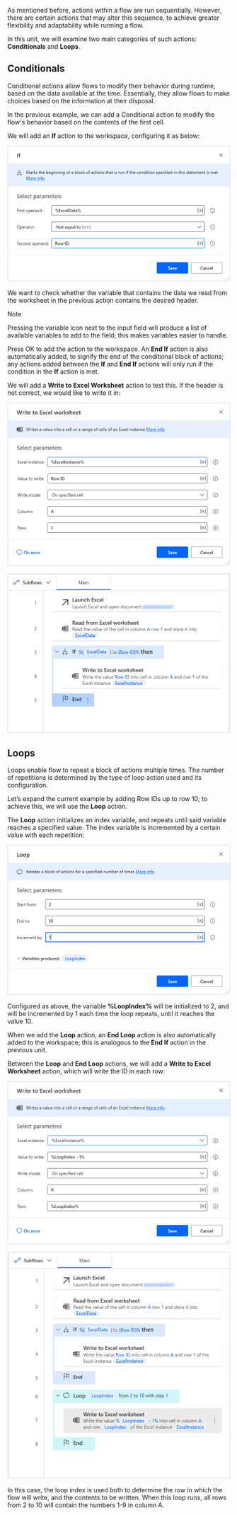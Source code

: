 As mentioned before, actions within a flow are run sequentially. However, there are certain actions that may alter this sequence, to achieve greater flexibility and adaptability while running a flow.

In this unit, we will examine two main categories of such actions: **Conditionals** and **Loops**.

## Conditionals
Conditional actions allow flows to modify their behavior during runtime, based on the data available at the time. Essentially, they allow flows to make choices based on the information at their disposal.

In the previous example, we can add a Conditional action to modify the flow's behavior based on the contents of the first cell.

We will add an **If** action to the workspace, configuring it as below:
 
![if action properties](..\media\if-action-properties.png)

We want to check whether the variable that contains the data we read from the worksheet in the previous action contains the desired header.

> [!NOTE]
> Pressing the variable icon next to the input field will produce a list of available variables to add to the field; this makes variables easier to handle.

Press OK to add the action to the workspace. An **End If** action is also automatically added, to signify the end of the conditional block of actions; any actions added between the **If** and **End If** actions will only run if the condition in the **If** action is met.

We will add a **Write to Excel Worksheet** action to test this. If the header is not correct, we would like to write it in:

![write to excel worksheet action properties](..\media\write-to-excel-worksheet-action-properties.png)

![actions workspace](..\media\actions-workspace.png)
 
## Loops
Loops enable flow to repeat a block of actions multiple times. The number of repetitions is determined by the type of loop action used and its configuration.

Let’s expand the current example by adding Row IDs up to row 10; to achieve this, we will use the **Loop** action.

The **Loop** action initializes an index variable, and repeats until said variable reaches a specified value. The index variable is incremented by a certain value with each repetition:

![loop action properties](..\media\loop-action-properties.png)

Configured as above, the variable **%LoopIndex%** will be initialized to 2, and will be incremented by 1 each time the loop repeats, until it reaches the value 10.

When we add the **Loop** action, an **End Loop** action is also automatically added to the workspace; this is analogous to the **End If** action in the previous unit.

Between the **Loop** and **End Loop** actions, we will add a **Write to Excel Worksheet** action, which will write the ID in each row:
 
![write to excel worksheet action properties continued](..\media\write-to-excel-worksheet-action-properties-continued.png)

![actions workspace continued](..\media\actions-workspace-continued.png)

In this case, the loop index is used both to determine the row in which the flow will write, and the contents to be written. When this loop runs, all rows from 2 to 10 will contain the numbers 1-9 in column A.
